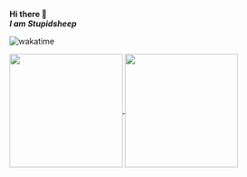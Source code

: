 **Hi there 👋**<br/>
_**I am Stupidsheep**_

![wakatime](https://wakatime.com/badge/user/7412db78-175d-48e0-a902-3f1c7fa7e04d.svg)

<a href="https://github.com/anuraghazra/github-readme-stats">
    <img height=200  align="center" src="https://github-readme-stats.vercel.app/api?username=stupidsheepy&show_icons=true&theme=swift&count_private=true&card_width=320&custom_title=🐑WakaTime%20Stats" />
</a>
<a href="https://github.com/anuraghazra/github-readme-stats">
    <img height=200 align="center"
        src="https://github-readme-stats.vercel.app/api/top-langs?username=stupidsheepy&layout=compact&langs_count=5&card_width=320&theme=swift&custom_title=🐑Most%20Used%20Langs" />
</a>
